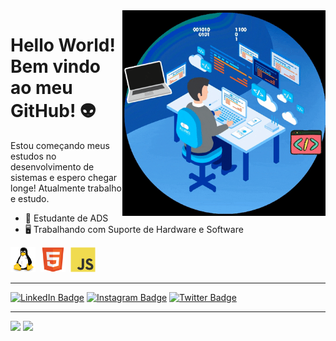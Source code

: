 <img src="banner.gif" width="325px" align="right">

# Hello World! Bem vindo ao meu GitHub! 👽
Estou começando meus estudos no desenvolvimento de sistemas e espero chegar longe! Atualmente trabalho e estudo.

- 📘 Estudante de ADS
- 🖥️ Trabalhando com Suporte de Hardware e Software

<div>
  <img src="https://github.com/devicons/devicon/blob/master/icons/linux/linux-original.svg" title="Linux" alt="Linux" width="40" height="40"/>&nbsp;
  <img src="https://github.com/devicons/devicon/blob/master/icons/html5/html5-original.svg" title="HTML5" alt="HTML" width="40" height="40"/>&nbsp;
  <img src="https://github.com/devicons/devicon/blob/master/icons/javascript/javascript-original.svg" title="JavaScript" alt="JavaScript" width="40" height="40"/>&nbsp;
</div>

---

<div id="badges">
   <a href="https://www.linkedin.com/in/brunodantastx/">
   <img src="https://img.shields.io/badge/LinkedIn-blue?style=for-the-badge&logo=linkedin&logoColor=white" alt="LinkedIn Badge"/></a>
   <a href="https://www.instagram.com/brunodantastx/">
   <img src="https://img.shields.io/badge/Instagram-orange?style=for-the-badge&logo=instagram&logoColor=white" alt="Instagram Badge"/></a>
   <a href="https://twitter.com/brunodantastx">
   <img src="https://img.shields.io/badge/Twitter-blue?style=for-the-badge&logo=twitter&logoColor=white" alt="Twitter Badge"/></a>

---

<div align="left">
<img src="https://github-readme-stats.vercel.app/api/top-langs/?username=brunodantastx&show_icons=true&theme=bear&count_private=true"/>
<img src="https://github-readme-stats.vercel.app/api?username=brunodantastx&show_icons=true&show_icons=true&theme=bear&count_private=true" />
</div>
